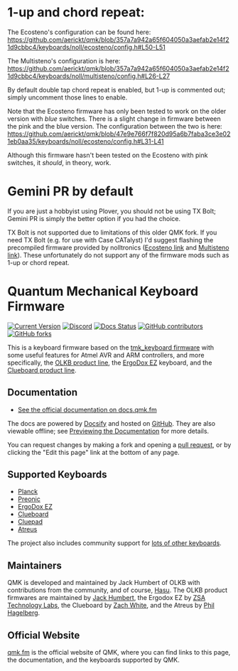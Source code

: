 # 1-up and chord repeat:

The Ecosteno's configuration can be found here: https://github.com/aerickt/qmk/blob/357a7a942a65f604050a3aefab2e14f21d9cbbc4/keyboards/noll/ecosteno/config.h#L50-L51

The Multisteno's configuration is here: https://github.com/aerickt/qmk/blob/357a7a942a65f604050a3aefab2e14f21d9cbbc4/keyboards/noll/multisteno/config.h#L26-L27

By default double tap chord repeat is enabled, but 1-up is commented out; simply uncomment those lines to enable.

Note that the Ecosteno firmware has only been tested to work on the older version with *blue* switches. There is a slight change in firmware between the pink and the blue version. The configuration between the two is here:
https://github.com/aerickt/qmk/blob/47e9e766f7f820d95a6b7faba3ce3e021eb0aa35/keyboards/noll/ecosteno/config.h#L31-L41

Although this firmware hasn't been tested on the Ecosteno with pink switches, it *should*, in theory, work.

# Gemini PR by default

If you are just a hobbyist using Plover, you should not be using TX Bolt; Gemini PR is simply the better option if you had the choice.

TX Bolt is not supported due to limitations of this older QMK fork. If you need TX Bolt (e.g. for use with Case CATalyst) I'd suggest flashing the precompiled firmware provided by nolltronics ([Ecosteno link](https://github.com/nkotech/EcoSteno-Firmware/tree/main/keyboards/noll) and [Multisteno link](https://github.com/nkotech/Multisteno-Firmware/tree/main/keyboards/noll)). These unfortunately do not support any of the firmware mods such as 1-up or chord repeat.

# Quantum Mechanical Keyboard Firmware

[![Current Version](https://img.shields.io/github/tag/qmk/qmk_firmware.svg)](https://github.com/qmk/qmk_firmware/tags)
[![Discord](https://img.shields.io/discord/440868230475677696.svg)](https://discord.gg/Uq7gcHh)
[![Docs Status](https://img.shields.io/badge/docs-ready-orange.svg)](https://docs.qmk.fm)
[![GitHub contributors](https://img.shields.io/github/contributors/qmk/qmk_firmware.svg)](https://github.com/qmk/qmk_firmware/pulse/monthly)
[![GitHub forks](https://img.shields.io/github/forks/qmk/qmk_firmware.svg?style=social&label=Fork)](https://github.com/qmk/qmk_firmware/)

This is a keyboard firmware based on the [tmk\_keyboard firmware](https://github.com/tmk/tmk_keyboard) with some useful features for Atmel AVR and ARM controllers, and more specifically, the [OLKB product line](https://olkb.com), the [ErgoDox EZ](https://ergodox-ez.com) keyboard, and the [Clueboard product line](https://clueboard.co).

## Documentation

* [See the official documentation on docs.qmk.fm](https://docs.qmk.fm)

The docs are powered by [Docsify](https://docsify.js.org/) and hosted on [GitHub](/docs/). They are also viewable offline; see [Previewing the Documentation](https://docs.qmk.fm/#/contributing?id=previewing-the-documentation) for more details.

You can request changes by making a fork and opening a [pull request](https://github.com/qmk/qmk_firmware/pulls), or by clicking the "Edit this page" link at the bottom of any page.

## Supported Keyboards

* [Planck](/keyboards/planck/)
* [Preonic](/keyboards/preonic/)
* [ErgoDox EZ](/keyboards/ergodox_ez/)
* [Clueboard](/keyboards/clueboard/)
* [Cluepad](/keyboards/clueboard/17/)
* [Atreus](/keyboards/atreus/)

The project also includes community support for [lots of other keyboards](/keyboards/).

## Maintainers

QMK is developed and maintained by Jack Humbert of OLKB with contributions from the community, and of course, [Hasu](https://github.com/tmk). The OLKB product firmwares are maintained by [Jack Humbert](https://github.com/jackhumbert), the Ergodox EZ by [ZSA Technology Labs](https://github.com/zsa), the Clueboard by [Zach White](https://github.com/skullydazed), and the Atreus by [Phil Hagelberg](https://github.com/technomancy).

## Official Website

[qmk.fm](https://qmk.fm) is the official website of QMK, where you can find links to this page, the documentation, and the keyboards supported by QMK.
